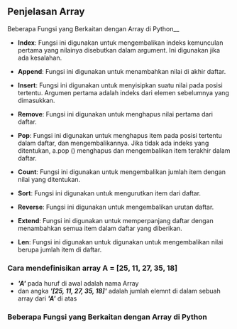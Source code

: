 ## __Penjelasan Array__
Beberapa Fungsi yang Berkaitan dengan Array di Python__

   - __Index__: Fungsi ini digunakan untuk mengembalikan indeks kemunculan pertama yang nilainya disebutkan dalam argument. Ini digunakan jika ada kesalahan.

   - __Append__: Fungsi ini digunakan untuk menambahkan nilai di akhir daftar.

   - __Insert__: Fungsi ini digunakan untuk menyisipkan suatu nilai pada posisi tertentu. Argumen pertama adalah indeks dari elemen sebelumnya yang dimasukkan.

   - __Remove__: Fungsi ini digunakan untuk menghapus nilai pertama dari daftar.

   - __Pop__: Fungsi ini digunakan untuk menghapus item pada posisi tertentu dalam daftar, dan mengembalikannya. Jika tidak ada indeks yang ditentukan, a.pop () menghapus dan mengembalikan item terakhir dalam daftar.

   - __Count__: Fungsi ini digunakan untuk mengembalikan jumlah item dengan nilai yang ditentukan.

   - __Sort__: Fungsi ini digunakan untuk mengurutkan item dari daftar.

   - __Reverse__: Fungsi ini digunakan untuk mengembalikan urutan daftar.

   - __Extend__: Fungsi ini digunakan untuk memperpanjang daftar dengan menambahkan semua item dalam daftar yang diberikan.

   - __Len__: Fungsi ini digunakan untuk digunakan untuk mengembalikan nilai berupa jumlah item di daftar.

  ### Cara mendefinisikan array A = [25, 11, 27, 35, 18]
   
- ___'A'___ pada huruf di awal adalah nama Array
- dan angka ___'[25, 11, 27, 35, 18]'___ adalah jumlah elemnt di dalam sebuah array dari ___'A'___ di atas

### __Beberapa Fungsi yang Berkaitan dengan Array di Python__
